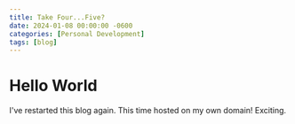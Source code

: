 ```yaml
---
title: Take Four...Five?
date: 2024-01-08 00:00:00 -0600
categories: [Personal Development]
tags: [blog]
---
```


# Hello World

I've restarted this blog again. This time hosted on my own domain! Exciting.
